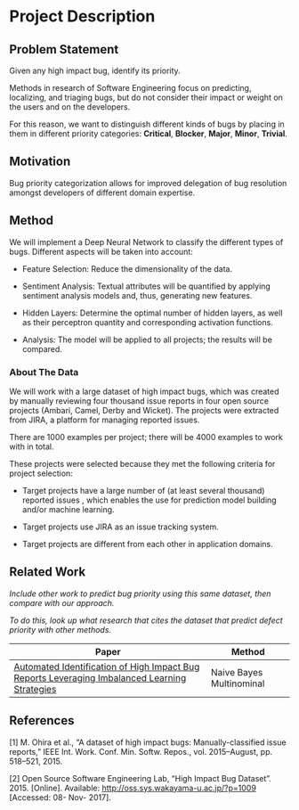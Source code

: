# Project Description

## Problem Statement

Given any high impact bug, identify its priority.

Methods in research of Software Engineering focus on predicting, localizing, and triaging bugs, but do not consider their impact or weight on the users and on the developers.

For this reason, we want to distinguish different kinds of bugs by placing in them in different priority categories: **Critical**, **Blocker**, **Major**, **Minor**, **Trivial**.

## Motivation

Bug priority categorization allows for improved delegation of bug resolution amongst developers of different domain expertise.

## Method

We will implement a Deep Neural Network to classify the different types of bugs. Different aspects will be taken into account:

- Feature Selection: Reduce the dimensionality of the data.

- Sentiment Analysis: Textual attributes will be quantified by applying sentiment analysis models and, thus, generating new features.

- Hidden Layers: Determine the optimal number of hidden layers, as well as their perceptron quantity and corresponding activation functions.

- Analysis: The model will be applied to all projects; the results will be compared.

### About The Data

We will work with a large dataset of high impact bugs, which was created by manually reviewing four thousand issue reports in four open source projects (Ambari, Camel, Derby and Wicket). The projects were extracted from JIRA, a platform for managing reported issues.

There are 1000 examples per project; there will be 4000 examples to work with in total.

These projects were selected because they met the following criteria for project selection:

- Target projects have a large number of (at least several thousand) reported issues , which enables the use for prediction model building and/or machine learning.

- Target projects use JIRA as an issue tracking system.

- Target projects are different from each other in application domains.

## Related Work

*Include other work to predict bug priority using this same dataset, then compare with our approach.*

*To do this, look up what research that cites the dataset that predict defect priority with other methods.*

| Paper | Method |
|-------|--------|
| [Automated Identification of High Impact Bug Reports Leveraging Imbalanced Learning Strategies](http://ieeexplore.ieee.org.uproxy.library.dc-uoit.ca/stamp/stamp.jsp?arnumber=7552013&tag=1 "Paper") |  Naive Bayes Multinominal |

## References

[1] M. Ohira et al., “A dataset of high impact bugs: Manually-classified issue reports,” IEEE Int. Work. Conf. Min. Softw. Repos., vol. 2015–August, pp. 518–521, 2015.

[2] Open Source Software Engineering Lab, “High Impact Bug Dataset”. 2015. [Online]. Available: http://oss.sys.wakayama-u.ac.jp/?p=1009 [Accessed: 08- Nov- 2017].